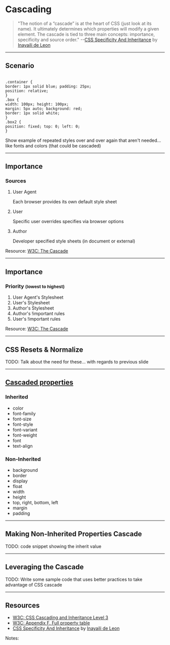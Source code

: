 # Cascading
<!-- .slide: data-state="backEndBrian juniorJacob" -->

> "The notion of a “cascade” is at the heart of CSS (just look at its name). It ultimately determines which properties will modify a given element. The cascade is tied to three main concepts: importance, specificity and source order." --[CSS Specificity And Inheritance](http://www.smashingmagazine.com/2010/04/07/css-specificity-and-inheritance/) by [Inayaili de Leon](https://twitter.com/yaili)

------

## Scenario
<!-- .slide: data-state="backEndBrian juniorJacob InProgress" -->

<!-- TODO: Put some scenario where dev looks to see why style isn't applied... -->

<pre class="language-css"><code>
.container {
border: 1px solid blue; padding: 25px;
position: relative;
}
.box {
width: 100px; height: 100px;
margin: 5px auto; background: red;
border: 1px solid white;
}
.box2 {
position: fixed; top: 0; left: 0;
}</code></pre>


Show example of repeated styles over and over again that aren't needed... like fonts and colors (that could be cascaded)

------

## Importance
<!-- .slide: data-state="backEndBrian juniorJacob" -->

### Sources

1. User Agent <p>Each browser provides its own default style sheet</p>

2. User <p>Specific user overrides specifies via browser options</p>

3. Author <p>Developer specified style sheets (in document or external)</p>

Resource: [W3C: The Cascade](http://www.w3.org/TR/CSS2/cascade.html#cascade)

------

## Importance
<!-- .slide: data-state="backEndBrian juniorJacob" -->

### Priority <small>(lowest to highest)</small><!-- .element style="vertical-align: middle;" -->

1. User Agent's Stylesheet
2. User's Stylesheet
3. Author's Stylesheet
4. Author's !important rules
5. User's !important rules

Resource: [W3C: The Cascade](http://www.w3.org/TR/CSS2/cascade.html#cascade)

------

## CSS Resets & Normalize
<!-- .slide: data-state="backEndBrian juniorJacob InProgress" -->

TODO: Talk about the need for these... with regards to previous slide

------

## [Cascaded properties](http://www.w3.org/TR/CSS21/propidx.html)
<!-- .slide: data-state="backEndBrian juniorJacob" -->

<div class="Split">
  <div class="Split-column fragment">
    <h3>Inherited</h3>
    <ul>
      <li>color</li>
      <li>font-family</li>
      <li>font-size</li>
      <li>font-style</li>
      <li>font-variant</li>
      <li>font-weight</li>
      <li>font</li>
      <li>text-align</li>
    </ul>
  </div>
  <div class="Split-column fragment">
    <h3>Non-Inherited</h3>
    <ul>
      <li>background</li>
      <li>border</li>
      <li>display</li>
      <li>float</li>
      <li>width</li>
      <li>height</li>
      <li>top, right, bottom, left</li>
      <li>margin</li>
      <li>padding</li>
    </ul>
  </div>

------

## Making Non-Inherited Properties Cascade
<!-- .slide: data-state="backEndBrian juniorJacob midLevelMelissa InProgress" -->

TODO: code snippet showing the inherit value

------

## Leveraging the Cascade
<!-- .slide: data-state="backEndBrian juniorJacob InProgress" -->

TODO: Write some sample code that uses better practices to take advantage of CSS cascade

------

## Resources
<!-- .slide: data-state="backEndBrian juniorJacob midLevelMelissa" -->

* [W3C: CSS Cascading and Inheritance Level 3](http://www.w3.org/TR/css3-cascade/)
* [W3C: Appendix F. Full property table](http://www.w3.org/TR/CSS21/propidx.html)
* [CSS Specificity And Inheritance](http://www.smashingmagazine.com/2010/04/07/css-specificity-and-inheritance/) by [Inayaili de Leon](https://twitter.com/yaili)

Notes:
